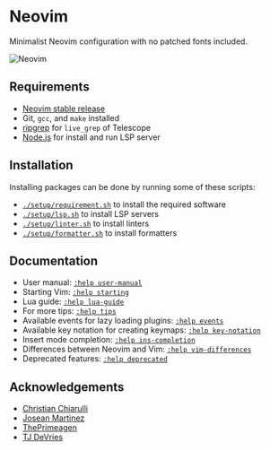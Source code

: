 # Neovim

Minimalist Neovim configuration with no patched fonts included.

![Neovim](https://github.com/wahyuwiyoko/nvim/assets/137708513/27191900-94f2-45c9-8466-4691e7c7364c)

## Requirements

- [Neovim stable release](https://github.com/neovim/neovim/releases/tag/stable)
- Git, `gcc`, and `make` installed
- [ripgrep](https://github.com/BurntSushi/ripgrep) for `live_grep` of Telescope
- [Node.js](https://nodejs.org/) for install and run LSP server

## Installation

Installing packages can be done by running some of these scripts:

- [`./setup/requirement.sh`](setup/requirement.sh) to install the required software
- [`./setup/lsp.sh`](setup/lsp.sh) to install LSP servers
- [`./setup/linter.sh`](setup/linter.sh) to install linters
- [`./setup/formatter.sh`](setup/formatter.sh) to install formatters

## Documentation

- User manual: [`:help user-manual`](https://neovim.io/doc/user/usr_toc.html)
- Starting Vim: [`:help starting`](https://neovim.io/doc/user/starting.html)
- Lua guide: [`:help lua-guide`](https://neovim.io/doc/user/lua-guide.html)
- For more tips: [`:help tips`](https://neovim.io/doc/user/tips.html)
- Available events for lazy loading plugins: [`:help events`](https://neovim.io/doc/user/autocmd.html#events)
- Available key notation for creating keymaps: [`:help key-notation`](https://neovim.io/doc/user/intro.html#key-notation)
- Insert mode completion: [`:help ins-completion`](https://neovim.io/doc/user/insert.html#ins-completion)
- Differences between Neovim and Vim: [`:help vim-differences`](https://neovim.io/doc/user/vim_diff.html)
- Deprecated features: [`:help deprecated`](https://neovim.io/doc/user/deprecated.html)

## Acknowledgements

- [Christian Chiarulli](https://github.com/ChristianChiarulli)
- [Josean Martinez](https://github.com/josean-dev)
- [ThePrimeagen](https://github.com/ThePrimeagen)
- [TJ DeVries](https://github.com/tjdevries)
